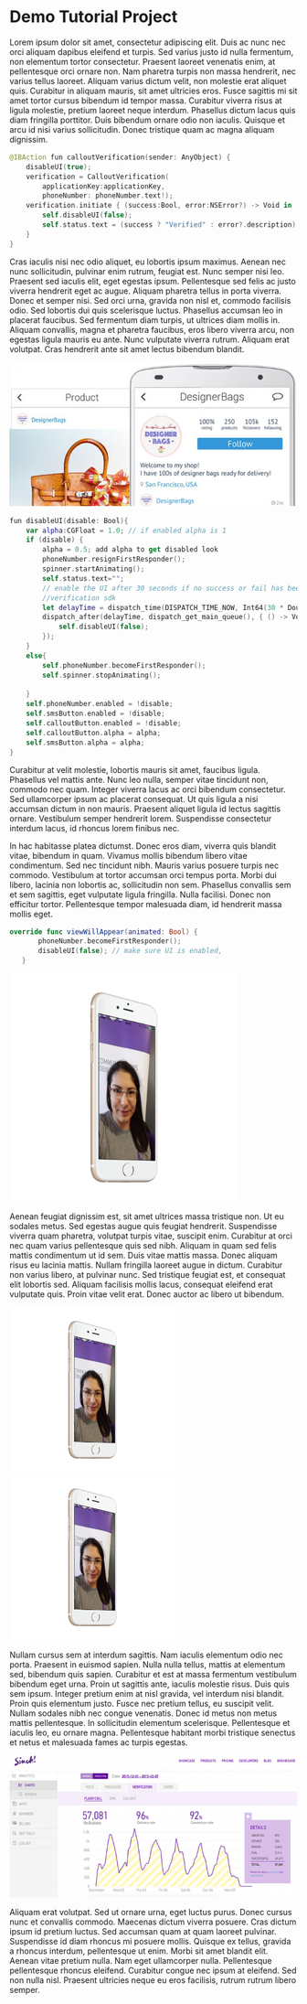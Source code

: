 # Demo Tutorial Project

Lorem ipsum dolor sit amet, consectetur adipiscing elit. Duis ac nunc nec orci aliquam dapibus eleifend et turpis. Sed varius justo id nulla fermentum, non elementum tortor consectetur. Praesent laoreet venenatis enim, at pellentesque orci ornare non. Nam pharetra turpis non massa hendrerit, nec varius tellus laoreet. Aliquam varius dictum velit, non molestie erat aliquet quis. Curabitur in aliquam mauris, sit amet ultricies eros. Fusce sagittis mi sit amet tortor cursus bibendum id tempor massa. Curabitur viverra risus at ligula molestie, pretium laoreet neque interdum. Phasellus dictum lacus quis diam fringilla porttitor. Duis bibendum ornare odio non iaculis. Quisque et arcu id nisi varius sollicitudin. Donec tristique quam ac magna aliquam dignissim.

````swift
@IBAction fun calloutVerification(sender: AnyObject) {
    disableUI(true);
    verification = CalloutVerification(
        applicationKey:applicationKey, 
        phoneNumber: phoneNumber.text!);
    verification.initiate { (success:Bool, error:NSError?) -> Void in
        self.disableUI(false);
        self.status.text = (success ? "Verified" : error?.description);
    }
}
````

Cras iaculis nisi nec odio aliquet, eu lobortis ipsum maximus. Aenean nec nunc sollicitudin, pulvinar enim rutrum, feugiat est. Nunc semper nisi leo. Praesent sed iaculis elit, eget egestas ipsum. Pellentesque sed felis ac justo viverra hendrerit eget ac augue. Aliquam pharetra tellus in porta viverra. Donec et semper nisi. Sed orci urna, gravida non nisl et, commodo facilisis odio. Sed lobortis dui quis scelerisque luctus. Phasellus accumsan leo in placerat faucibus. Sed fermentum diam turpis, ut ultrices diam mollis in. Aliquam convallis, magna et pharetra faucibus, eros libero viverra arcu, non egestas ligula mauris eu ante. Nunc vulputate viverra rutrum. Aliquam erat volutpat. Cras hendrerit ante sit amet lectus bibendum blandit.

![image 1](images/image1.jpg)


````swift
fun disableUI(disable: Bool){
    var alpha:CGFloat = 1.0; // if enabled alpha is 1
    if (disable) {
        alpha = 0.5; add alpha to get disabled look
        phoneNumber.resignFirstResponder(); 
        spinner.startAnimating(); 
        self.status.text="";
        // enable the UI after 30 seconds if no success or fail has been received in the
        //verification sdk
        let delayTime = dispatch_time(DISPATCH_TIME_NOW, Int64(30 * Double(NSEC_PER_SEC)))
        dispatch_after(delayTime, dispatch_get_main_queue(), { () -> Void in
            self.disableUI(false);
        });
    }
    else{
        self.phoneNumber.becomeFirstResponder();
        self.spinner.stopAnimating();

    }
    self.phoneNumber.enabled = !disable;
    self.smsButton.enabled = !disable;
    self.calloutButton.enabled = !disable;
    self.calloutButton.alpha = alpha;
    self.smsButton.alpha = alpha;
}
````


Curabitur at velit molestie, lobortis mauris sit amet, faucibus ligula. Phasellus vel mattis ante. Nunc leo nulla, semper vitae tincidunt non, commodo nec quam. Integer viverra lacus ac orci bibendum consectetur. Sed ullamcorper ipsum ac placerat consequat. Ut quis ligula a nisi accumsan dictum in non mauris. Praesent aliquet ligula id lectus sagittis ornare. Vestibulum semper hendrerit lorem. Suspendisse consectetur interdum lacus, id rhoncus lorem finibus nec.

In hac habitasse platea dictumst. Donec eros diam, viverra quis blandit vitae, bibendum in quam. Vivamus mollis bibendum libero vitae condimentum. Sed nec tincidunt nibh. Mauris varius posuere turpis nec commodo. Vestibulum at tortor accumsan orci tempus porta. Morbi dui libero, lacinia non lobortis ac, sollicitudin non sem. Phasellus convallis sem et sem sagittis, eget vulputate ligula fringilla. Nulla facilisi. Donec non efficitur tortor. Pellentesque tempor malesuada diam, id hendrerit massa mollis eget.

````swift
override func viewWillAppear(animated: Bool) {
       phoneNumber.becomeFirstResponder();
       disableUI(false); // make sure UI is enabled,
   }
````


<img src="images/screenshot.png" width="400px" alt="float left" style="max-width:100%;" class="float-left">

Aenean feugiat dignissim est, sit amet ultrices massa tristique non. Ut eu sodales metus. Sed egestas augue quis feugiat hendrerit. Suspendisse viverra quam pharetra, volutpat turpis vitae, suscipit enim. Curabitur at orci nec quam varius pellentesque quis sed nibh. Aliquam in quam sed felis mattis condimentum ut id sem. Duis vitae mattis massa. Donec aliquam risus eu lacinia mattis. Nullam fringilla laoreet augue in dictum. Curabitur non varius libero, at pulvinar nunc. Sed tristique feugiat est, et consequat elit lobortis sed. Aliquam facilisis mollis lacus, consequat eleifend erat vulputate quis. Proin vitae velit erat. Donec auctor ac libero ut bibendum.

<img src="images/screenshot.png" width="290px" alt="enable verification" style="max-width:100%;"><img src="images/screenshot.png" width="290px" alt="enable verification" style="max-width:100%;">

Nullam cursus sem at interdum sagittis. Nam iaculis elementum odio nec porta. Praesent in euismod sapien. Nulla nulla tellus, mattis at elementum sed, bibendum quis sapien. Curabitur et est at massa fermentum vestibulum bibendum eget urna. Proin ut sagittis ante, iaculis molestie risus. Duis quis sem ipsum. Integer pretium enim at nisl gravida, vel interdum nisi blandit. Proin quis elementum justo. Fusce nec pretium tellus, eu suscipit velit. Nullam sodales nibh nec congue venenatis. Donec id metus non metus mattis pellentesque. In sollicitudin elementum scelerisque. Pellentesque et iaculis leo, eu ornare magna. Pellentesque habitant morbi tristique senectus et netus et malesuada fames ac turpis egestas.

![image 2](images/image2.png)

Aliquam erat volutpat. Sed ut ornare urna, eget luctus purus. Donec cursus nunc et convallis commodo. Maecenas dictum viverra posuere. Cras dictum ipsum id pretium luctus. Sed accumsan quam at quam laoreet pulvinar. Suspendisse id diam rhoncus mi posuere mollis. Quisque ex tellus, gravida a rhoncus interdum, pellentesque ut enim. Morbi sit amet blandit elit. Aenean vitae pretium nulla. Nam eget ullamcorper nulla. Pellentesque pellentesque rhoncus eleifend. Curabitur congue nec ipsum at eleifend. Sed non nulla nisl. Praesent ultricies neque eu eros facilisis, rutrum rutrum libero semper.

